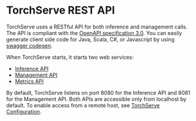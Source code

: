 # TorchServe REST API

TorchServe uses a RESTful API for both inference and management calls. The API is compliant with the [OpenAPI specification 3.0](https://swagger.io/specification/).
You can easily generate client side code for Java, Scala, C#, or Javascript by using [swagger codegen](https://swagger.io/swagger-codegen/).

When TorchServe starts, it starts two web services:

* [Inference API](inference_api.md)
* [Management API](management_api.md)
* [Metrics API](metrics_api.md)

By default, TorchServe listens on port 8080 for the Inference API and 8081 for the Management API.
Both APIs are accessible only from localhost by default. To enable access from a remote host, see [TorchServe Configuration](configuration.md).

